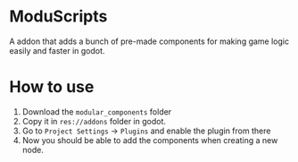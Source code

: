 # ModuScripts
A addon that adds a bunch of pre-made components for making game logic easily and faster in godot.

# How to use
1. Download the `modular_components` folder
2. Copy it in `res://addons` folder in godot.
3. Go to `Project Settings` -> `Plugins` and enable the plugin from there
4. Now you should be able to add the components when creating a new node.
